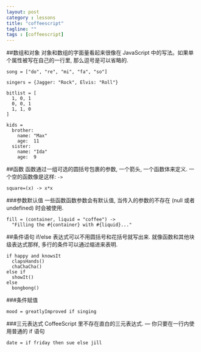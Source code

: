 ```yaml
---
layout: post
category : lessons
title: "coffeescript"
tagline: ""
tags : [coffeescript]
---
```


##数组和对象
对象和数组的字面量看起来很像在 JavaScript 中的写法。如果单个属性被写在自己的一行里, 那么逗号是可以省略的.

```
song = ["do", "re", "mi", "fa", "so"]

singers = {Jagger: "Rock", Elvis: "Roll"}

bitlist = [
  1, 0, 1
  0, 0, 1
  1, 1, 0
]

kids =
  brother:
    name: "Max"
    age:  11
  sister:
    name: "Ida"
    age:  9
```




##函数
函数通过一组可选的圆括号包裹的参数, 一个箭头, 一个函数体来定义. 一个空的函数像是这样:  `->`

```
square=(x) -> x*x
```
###参数默认值
一些函数函数参数会有默认值, 当传入的参数的不存在 (null 或者 undefined) 时会被使用.

```
fill = (container, liquid = "coffee") ->
  "Filling the #{container} with #{liquid}..."
```

##条件语句
if/else 表达式可以不用圆括号和花括号就写出来. 就像函数和其他块级表达式那样, 多行的条件可以通过缩进来表明. 

```
if happy and knowsIt
  clapsHands()
  chaChaCha()
else if
  showIt()
else
  bongbong()
```
###条件赋值

```
mood = greatlyImproved if singing
```
###三元表达式
CoffeeScript 里不存在直白的三元表达式. — 你只要在一行内使用普通的 if 语句

```
date = if friday then sue else jill
```



